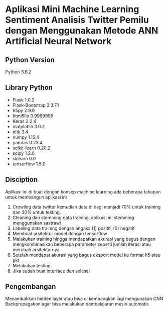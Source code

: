# Aplikasi Mini Machine Learning Sentiment Analisis Twitter Pemilu dengan Menggunakan Metode ANN Artificial Neural Network

## Python Version

Python 3.6.2

## Library Python

- Flask                  1.0.2
- Flask-Bootstrap        3.3.7.1
- h5py                   2.9.0
- html5lib               0.9999999
- Keras                  2.2.4
- matplotlib             3.0.2
- nltk                   3.4
- numpy                  1.15.4
- pandas                 0.23.4
- scikit-learn           0.20.2
- scipy                  1.2.0
- sklearn                0.0
- tensorflow             1.5.0

## Disciption

Aplikasi ini di buat dengan konsep machine learning ada beberapa tahapan untuk membangun aplikasi ini
 1. Crowling data twitter kemudian data di bagi menjadi 70% untuk training dan 30% untuk testing.
 2. Cleaning dan stemming data training, aplikasi ini stemming menggunakan sastrawi
 3. Labeling data training dengan angaka (1) positif, (0) negatif
 4. Membuat arsitektur model dengan tensorflow
 5. Melakukan training hingga mendapatkan akurasi yang bagus dengan mengkombinasikan beberapa parameter seperti jumlah iterasi atau merubah arsitekturnya.
 6. Setelah mendapat akurasi yang bagus eksport model ke format h5 atau pkt
 7. Melakukan testing
 8. Jika sudah buat interface dan selesai

## Pengembangan

Menambahkan hidden layer atau bisa di kembangkan lagi mengunakan CNN Backpropagation agar bisa melakukan pembelajaran mesin automatis
